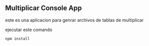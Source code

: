 



## Multiplicar Console App ##

este es una aplicacion para genrar archivos de tablas de multiplicar

ejecutar este comando

```
npm install
```